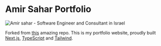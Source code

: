 # Amir Sahar Portfolio

![Amir sahar - Software Engineer and Consultant in Israel](https://res.cloudinary.com/dooz3lqjb/image/upload/v1689591362/Screenshot_2023-07-17_at_13.55.34_qa0irx.png)

Forked from [this](https://github.com/jakeherp/portfolio) amazing repo. 
This is my portfolio website, proudly built [Next.js](https://nextjs.org/), [TypeScript](https://www.typescriptlang.org/) and [Tailwind](https://tailwindcss.com/).